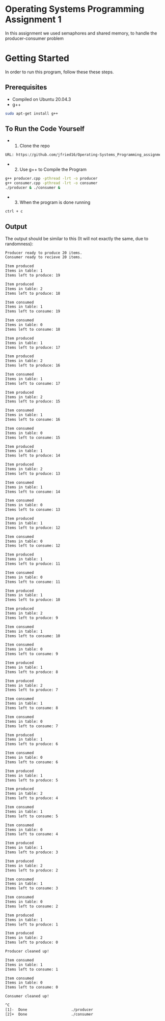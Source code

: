 # Operating Systems Programming Assignment 1
In this assignment we used semaphores and shared memory, to handle the producer-consumer problem

# Getting Started
In order to run this program, follow these these steps.

## Prerequisites 
  - Compiled on Ubuntu 20.04.3
  - g++
```bash
sudo apt-get install g++
```
## To Run the Code Yourself
  - 1. Clone the repo 
  ```bash
  URL: https://github.com/jfried16/Operating-Systems_Programming_assignment_1.git
  ```
  - 2. Use g++ to Compile the Program
  ```bash
  g++ producer.cpp -pthread -lrt -o producer
  g++ consumer.cpp -pthread -lrt -o consumer
  ./producer & ./consumer &
  ```
  - 3. When the program is done running
   ```bash
   ctrl + c
   ```
  ## Output
  The output should be similar to this (It will not exactly the same, due to randomness):
  ```bash
Producer ready to produce 20 items.
Consumer ready to recieve 20 items.

Item produced 
Items in table: 1
Items left to produce: 19

Item produced 
Items in table: 2
Items left to produce: 18

Item consumed 
Items in table: 1
Items left to consume: 19

Item consumed 
Items in table: 0
Items left to consume: 18

Item produced 
Items in table: 1
Items left to produce: 17

Item produced 
Items in table: 2
Items left to produce: 16

Item consumed 
Items in table: 1
Items left to consume: 17

Item produced 
Items in table: 2
Items left to produce: 15

Item consumed 
Items in table: 1
Items left to consume: 16

Item consumed 
Items in table: 0
Items left to consume: 15

Item produced 
Items in table: 1
Items left to produce: 14

Item produced 
Items in table: 2
Items left to produce: 13

Item consumed 
Items in table: 1
Items left to consume: 14

Item consumed 
Items in table: 0
Items left to consume: 13

Item produced 
Items in table: 1
Items left to produce: 12

Item consumed 
Items in table: 0
Items left to consume: 12

Item produced 
Items in table: 1
Items left to produce: 11

Item consumed 
Items in table: 0
Items left to consume: 11

Item produced 
Items in table: 1
Items left to produce: 10

Item produced 
Items in table: 2
Items left to produce: 9

Item consumed 
Items in table: 1
Items left to consume: 10

Item consumed 
Items in table: 0
Items left to consume: 9

Item produced 
Items in table: 1
Items left to produce: 8

Item produced 
Items in table: 2
Items left to produce: 7

Item consumed 
Items in table: 1
Items left to consume: 8

Item consumed 
Items in table: 0
Items left to consume: 7

Item produced 
Items in table: 1
Items left to produce: 6

Item consumed 
Items in table: 0
Items left to consume: 6

Item produced 
Items in table: 1
Items left to produce: 5

Item produced 
Items in table: 2
Items left to produce: 4

Item consumed 
Items in table: 1
Items left to consume: 5

Item consumed 
Items in table: 0
Items left to consume: 4

Item produced 
Items in table: 1
Items left to produce: 3

Item produced 
Items in table: 2
Items left to produce: 2

Item consumed 
Items in table: 1
Items left to consume: 3

Item consumed 
Items in table: 0
Items left to consume: 2

Item produced 
Items in table: 1
Items left to produce: 1

Item produced 
Items in table: 2
Items left to produce: 0

Producer cleaned up!

Item consumed 
Items in table: 1
Items left to consume: 1

Item consumed 
Items in table: 0
Items left to consume: 0

Consumer cleaned up!

^C
[1]-  Done                    ./producer
[2]+  Done                    ./consumer
```
